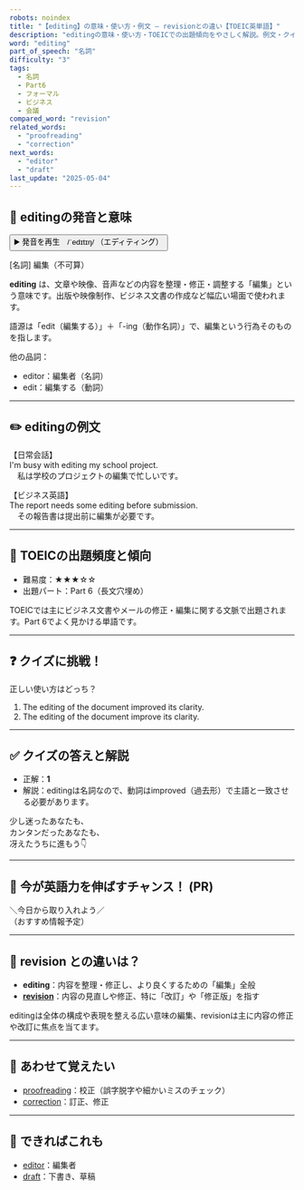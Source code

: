 ```yaml
---
robots: noindex
title: "【editing】の意味・使い方・例文 ― revisionとの違い【TOEIC英単語】"
description: "editingの意味・使い方・TOEICでの出題傾向をやさしく解説。例文・クイズ付きでrevisionとの違いもわかりやすく学べます。"
word: "editing"
part_of_speech: "名詞"
difficulty: "3"
tags:
  - 名詞
  - Part6
  - フォーマル
  - ビジネス
  - 会議
compared_word: "revision"
related_words:
  - "proofreading"
  - "correction"
next_words:
  - "editor"
  - "draft"
last_update: "2025-05-04"
---
```


## 🔰 editingの発音と意味

<button class="play-audio" onclick="playTTS('editing')">
  <span class="play-audio-main">
    ▶️ 発音を再生　/ˈedɪtɪŋ/
  </span>
  <span class="play-audio-sub">
    （エディティング）
  </span>
</button>

[名詞] 編集（不可算）

**editing** は、文章や映像、音声などの内容を整理・修正・調整する「編集」という意味です。出版や映像制作、ビジネス文書の作成など幅広い場面で使われます。

語源は「edit（編集する）」＋「-ing（動作名詞）」で、編集という行為そのものを指します。

他の品詞：  
- editor：編集者（名詞）
- edit：編集する（動詞）

---

## ✏️ editingの例文

【日常会話】  
I'm busy with editing my school project.  
　私は学校のプロジェクトの編集で忙しいです。

【ビジネス英語】  
The report needs some editing before submission.  
　その報告書は提出前に編集が必要です。

---

## 🎯 TOEICの出題頻度と傾向

- 難易度：★★★☆☆
- 出題パート：Part 6（長文穴埋め）

TOEICでは主にビジネス文書やメールの修正・編集に関する文脈で出題されます。Part 6でよく見かける単語です。

---

## ❓ クイズに挑戦！

正しい使い方はどっち？

1. The editing of the document improved its clarity.  
2. The editing of the document improve its clarity.

---

## ✅ クイズの答えと解説

- 正解：**1**
- 解説：editingは名詞なので、動詞はimproved（過去形）で主語と一致させる必要があります。

少し迷ったあなたも、  
カンタンだったあなたも、  
冴えたうちに進もう👇️

---

## 🚀 今が英語力を伸ばすチャンス！ (PR)

<div class="info-center">
＼今日から取り入れよう／<br>  
（おすすめ情報予定）
</div>

---

## 🤔  revision との違いは？

- **editing**：内容を整理・修正し、より良くするための「編集」全般
- **[revision](/word/revision/)**：内容の見直しや修正、特に「改訂」や「修正版」を指す

editingは全体の構成や表現を整える広い意味の編集、revisionは主に内容の修正や改訂に焦点を当てます。

---

## 🧩 あわせて覚えたい

- [proofreading](/word/proofreading/)：校正（誤字脱字や細かいミスのチェック）
- [correction](/word/correction/)：訂正、修正

---

## 📖 できればこれも

- [editor](/word/editor/)：編集者
- [draft](/word/draft/)：下書き、草稿

<!-- cvid: aid48_bid21 -->
